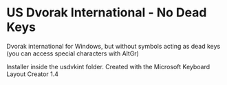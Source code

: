 # US Dvorak International - No Dead Keys
Dvorak international for Windows, but without symbols acting as dead keys (you can access special characters with AltGr)

Installer inside the usdvkint folder. Created with the Microsoft Keyboard Layout Creator 1.4